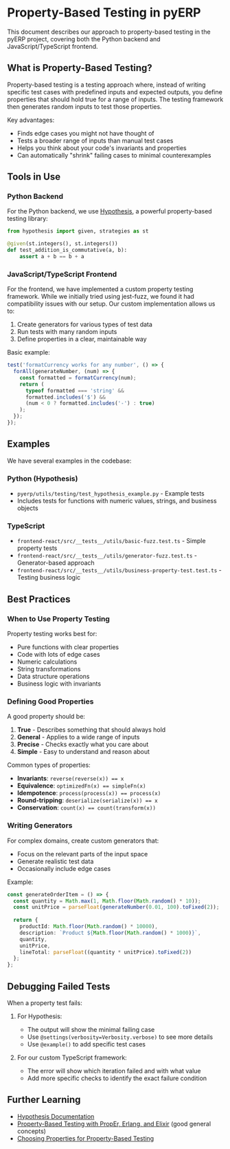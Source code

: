 # Property-Based Testing in pyERP

This document describes our approach to property-based testing in the pyERP project, covering both the Python backend and JavaScript/TypeScript frontend.

## What is Property-Based Testing?

Property-based testing is a testing approach where, instead of writing specific test cases with predefined inputs and expected outputs, you define properties that should hold true for a range of inputs. The testing framework then generates random inputs to test those properties.

Key advantages:
- Finds edge cases you might not have thought of
- Tests a broader range of inputs than manual test cases
- Helps you think about your code's invariants and properties
- Can automatically "shrink" failing cases to minimal counterexamples

## Tools in Use

### Python Backend

For the Python backend, we use [Hypothesis](https://hypothesis.readthedocs.io/), a powerful property-based testing library:

```python
from hypothesis import given, strategies as st

@given(st.integers(), st.integers())
def test_addition_is_commutative(a, b):
    assert a + b == b + a
```

### JavaScript/TypeScript Frontend

For the frontend, we have implemented a custom property testing framework. While we initially tried using jest-fuzz, we found it had compatibility issues with our setup. Our custom implementation allows us to:

1. Create generators for various types of test data
2. Run tests with many random inputs
3. Define properties in a clear, maintainable way

Basic example:
```typescript
test('formatCurrency works for any number', () => {
  forAll(generateNumber, (num) => {
    const formatted = formatCurrency(num);
    return (
      typeof formatted === 'string' &&
      formatted.includes('$') &&
      (num < 0 ? formatted.includes('-') : true)
    );
  });
});
```

## Examples

We have several examples in the codebase:

### Python (Hypothesis)
- `pyerp/utils/testing/test_hypothesis_example.py` - Example tests
- Includes tests for functions with numeric values, strings, and business objects

### TypeScript 
- `frontend-react/src/__tests__/utils/basic-fuzz.test.ts` - Simple property tests
- `frontend-react/src/__tests__/utils/generator-fuzz.test.ts` - Generator-based approach
- `frontend-react/src/__tests__/utils/business-property-test.test.ts` - Testing business logic

## Best Practices

### When to Use Property Testing

Property testing works best for:
- Pure functions with clear properties
- Code with lots of edge cases
- Numeric calculations
- String transformations
- Data structure operations
- Business logic with invariants

### Defining Good Properties

A good property should be:
1. **True** - Describes something that should always hold
2. **General** - Applies to a wide range of inputs
3. **Precise** - Checks exactly what you care about
4. **Simple** - Easy to understand and reason about

Common types of properties:
- **Invariants**: `reverse(reverse(x)) == x`
- **Equivalence**: `optimizedFn(x) == simpleFn(x)`
- **Idempotence**: `process(process(x)) == process(x)`
- **Round-tripping**: `deserialize(serialize(x)) == x`
- **Conservation**: `count(x) == count(transform(x))`

### Writing Generators

For complex domains, create custom generators that:
- Focus on the relevant parts of the input space
- Generate realistic test data
- Occasionally include edge cases

Example:
```typescript
const generateOrderItem = () => {
  const quantity = Math.max(1, Math.floor(Math.random() * 10));
  const unitPrice = parseFloat(generateNumber(0.01, 100).toFixed(2));
  
  return {
    productId: Math.floor(Math.random() * 10000),
    description: `Product ${Math.floor(Math.random() * 1000)}`,
    quantity,
    unitPrice,
    lineTotal: parseFloat((quantity * unitPrice).toFixed(2))
  };
};
```

## Debugging Failed Tests

When a property test fails:

1. For Hypothesis:
   - The output will show the minimal failing case
   - Use `@settings(verbosity=Verbosity.verbose)` to see more details
   - Use `@example()` to add specific test cases

2. For our custom TypeScript framework:
   - The error will show which iteration failed and with what value
   - Add more specific checks to identify the exact failure condition

## Further Learning

- [Hypothesis Documentation](https://hypothesis.readthedocs.io/)
- [Property-Based Testing with PropEr, Erlang, and Elixir](https://pragprog.com/titles/fhproper/property-based-testing-with-proper-erlang-and-elixir/) (good general concepts)
- [Choosing Properties for Property-Based Testing](https://fsharpforfunandprofit.com/posts/property-based-testing-2/) 